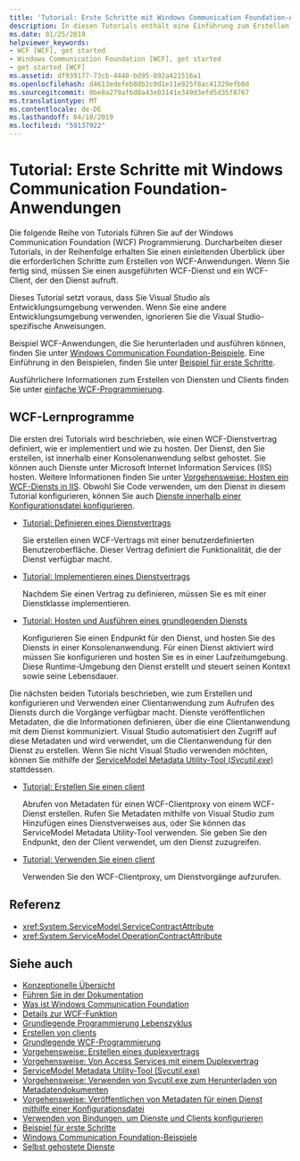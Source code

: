 ```yaml
---
title: 'Tutorial: Erste Schritte mit Windows Communication Foundation-Anwendungen'
description: In diesen Tutorials enthält eine Einführung zum Erstellen von WCF-Anwendungen.
ms.date: 01/25/2019
helpviewer_keywords:
- WCF [WCF], get started
- Windows Communication Foundation [WCF], get started
- get started [WCF]
ms.assetid: df939177-73cb-4440-bd95-092a421516a1
ms.openlocfilehash: d4613edefeb8db2c0d1e11e925f8ac41329efb0d
ms.sourcegitcommit: 0be8a279af6d8a43e03141e349d3efd5d35f8767
ms.translationtype: MT
ms.contentlocale: de-DE
ms.lasthandoff: 04/18/2019
ms.locfileid: "59137922"
---
```

# <a name="tutorial-get-started-with-windows-communication-foundation-applications"></a>Tutorial: Erste Schritte mit Windows Communication Foundation-Anwendungen
Die folgende Reihe von Tutorials führen Sie auf der Windows Communication Foundation (WCF) Programmierung. Durcharbeiten dieser Tutorials, in der Reihenfolge erhalten Sie einen einleitenden Überblick über die erforderlichen Schritte zum Erstellen von WCF-Anwendungen. Wenn Sie fertig sind, müssen Sie einen ausgeführten WCF-Dienst und ein WCF-Client, der den Dienst aufruft. 

Dieses Tutorial setzt voraus, dass Sie Visual Studio als Entwicklungsumgebung verwenden. Wenn Sie eine andere Entwicklungsumgebung verwenden, ignorieren Sie die Visual Studio-spezifische Anweisungen. 

Beispiel WCF-Anwendungen, die Sie herunterladen und ausführen können, finden Sie unter [Windows Communication Foundation-Beispiele](samples/index.md). Eine Einführung in den Beispielen, finden Sie unter [Beispiel für erste Schritte](samples/getting-started-sample.md).

Ausführlichere Informationen zum Erstellen von Diensten und Clients finden Sie unter [einfache WCF-Programmierung](basic-wcf-programming.md).

## <a name="wcf-tutorials"></a>WCF-Lernprogramme

Die ersten drei Tutorials wird beschrieben, wie einen WCF-Dienstvertrag definiert, wie er implementiert und wie zu hosten. Der Dienst, den Sie erstellen, ist innerhalb einer Konsolenanwendung selbst gehostet. Sie können auch Dienste unter Microsoft Internet Information Services (IIS) hosten. Weitere Informationen finden Sie unter [Vorgehensweise: Hosten ein WCF-Diensts in IIS](feature-details/how-to-host-a-wcf-service-in-iis.md). Obwohl Sie Code verwenden, um den Dienst in diesem Tutorial konfigurieren, können Sie auch [Dienste innerhalb einer Konfigurationsdatei konfigurieren](configuring-services-using-configuration-files.md). 

- [Tutorial: Definieren eines Dienstvertrags](how-to-define-a-wcf-service-contract.md)

    Sie erstellen einen WCF-Vertrags mit einer benutzerdefinierten Benutzeroberfläche. Dieser Vertrag definiert die Funktionalität, die der Dienst verfügbar macht.

- [Tutorial: Implementieren eines Dienstvertrags](how-to-implement-a-wcf-contract.md)

    Nachdem Sie einen Vertrag zu definieren, müssen Sie es mit einer Dienstklasse implementieren.

- [Tutorial: Hosten und Ausführen eines grundlegenden Diensts](how-to-host-and-run-a-basic-wcf-service.md)

    Konfigurieren Sie einen Endpunkt für den Dienst, und hosten Sie des Diensts in einer Konsolenanwendung. Für einen Dienst aktiviert wird müssen Sie konfigurieren und hosten Sie es in einer Laufzeitumgebung. Diese Runtime-Umgebung den Dienst erstellt und steuert seinen Kontext sowie seine Lebensdauer.

Die nächsten beiden Tutorials beschrieben, wie zum Erstellen und konfigurieren und Verwenden einer Clientanwendung zum Aufrufen des Diensts durch die Vorgänge verfügbar macht. Dienste veröffentlichen Metadaten, die die Informationen definieren, über die eine Clientanwendung mit dem Dienst kommuniziert. Visual Studio automatisiert den Zugriff auf diese Metadaten und wird verwendet, um die Clientanwendung für den Dienst zu erstellen. Wenn Sie nicht Visual Studio verwenden möchten, können Sie mithilfe der [ServiceModel Metadata Utility-Tool (*Svcutil.exe*)](servicemodel-metadata-utility-tool-svcutil-exe.md) stattdessen.

- [Tutorial: Erstellen Sie einen client](how-to-create-a-wcf-client.md)

    Abrufen von Metadaten für einen WCF-Clientproxy von einem WCF-Dienst erstellen. Rufen Sie Metadaten mithilfe von Visual Studio zum Hinzufügen eines Dienstverweises aus, oder Sie können das ServiceModel Metadata Utility-Tool verwenden. Sie geben Sie den Endpunkt, den der Client verwendet, um den Dienst zuzugreifen.

- [Tutorial: Verwenden Sie einen client](how-to-use-a-wcf-client.md)

    Verwenden Sie den WCF-Clientproxy, um Dienstvorgänge aufzurufen.

## <a name="reference"></a>Referenz

- <xref:System.ServiceModel.ServiceContractAttribute>
- <xref:System.ServiceModel.OperationContractAttribute>

## <a name="see-also"></a>Siehe auch

- [Konzeptionelle Übersicht](conceptual-overview.md)
- [Führen Sie in der Dokumentation](guide-to-the-documentation.md)
- [Was ist Windows Communication Foundation](whats-wcf.md)
- [Details zur WCF-Funktion](feature-details/index.md)
- [Grundlegende Programmierung Lebenszyklus](basic-programming-lifecycle.md)
- [Erstellen von clients](building-clients.md)
- [Grundlegende WCF-Programmierung](basic-wcf-programming.md)
- [Vorgehensweise: Erstellen eines duplexvertrags](feature-details/how-to-create-a-duplex-contract.md)
- [Vorgehensweise: Von Access Services mit einem Duplexvertrag](feature-details/how-to-access-services-with-a-duplex-contract.md)
- [ServiceModel Metadata Utility-Tool (Svcutil.exe)](servicemodel-metadata-utility-tool-svcutil-exe.md)
- [Vorgehensweise: Verwenden von Svcutil.exe zum Herunterladen von Metadatendokumenten](feature-details/how-to-use-svcutil-exe-to-download-metadata-documents.md)
- [Vorgehensweise: Veröffentlichen von Metadaten für einen Dienst mithilfe einer Konfigurationsdatei](feature-details/how-to-publish-metadata-for-a-service-using-a-configuration-file.md)
- [Verwenden von Bindungen, um Dienste und Clients konfigurieren](using-bindings-to-configure-services-and-clients.md)
- [Beispiel für erste Schritte](samples/getting-started-sample.md)
- [Windows Communication Foundation-Beispiele](samples/index.md)
- [Selbst gehostete Dienste](samples/self-host.md)
